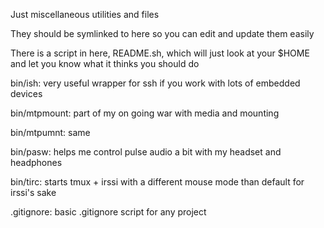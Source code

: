 Just miscellaneous utilities and files

They should be symlinked to here so you can edit and update them easily

There is a script in here, README.sh, which will just look at your $HOME and let you know what it thinks you should do

bin/ish: very useful wrapper for ssh if you work with lots of embedded devices

bin/mtpmount: part of my on going war with media and mounting

bin/mtpumnt: same

bin/pasw: helps me control pulse audio a bit with my headset and headphones

bin/tirc: starts tmux + irssi with a different mouse mode than default for irssi's sake

.gitignore: basic .gitignore script for any project
